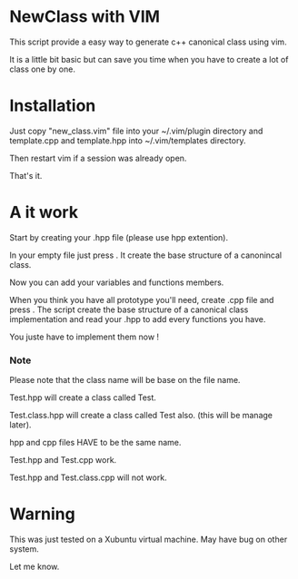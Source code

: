 # NewClass with VIM

This script provide a easy way to generate c++ canonical class using vim.

It is a little bit basic but can save you time when you have to create a lot of class one by one.

# Installation

Just copy "new_class.vim" file into your ~/.vim/plugin directory and template.cpp and template.hpp into ~/.vim/templates directory.

Then restart vim if a session was already open.

That's it.

# A it work

Start by creating your .hpp file (please use hpp extention).

In your empty file just press <F4>. It create the base structure of a canonincal class.

Now you can add your variables and functions members.

When you think you have all prototype you'll need, create .cpp file and press <F4>. The script create the base structure of a canonical class implementation and read your .hpp to add every functions you have.


You juste have to implement them now !

### Note

Please note that the class name will be base on the file name.

Test.hpp will create a class called Test.

Test.class.hpp will create a class called Test also. (this will be manage later).

hpp and cpp files HAVE to be the same name.

Test.hpp and Test.cpp work.

Test.hpp and Test.class.cpp will not work.

# Warning

This was just tested on a Xubuntu virtual machine. May have bug on other system.

Let me know.
